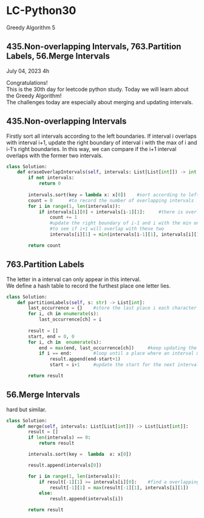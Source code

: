 # LC-Python30
Greedy Algorithm 5


## 435.Non-overlapping Intervals, 763.Partition Labels, 56.Merge Intervals
July 04, 2023  4h

Congratulations!\
This is the 30th day for leetcode python study. Today we will learn about the Greedy Algorithm!\
The challenges today are especially about merging and updating intervals.


## 435.Non-overlapping Intervals
Firstly sort all intervals according to the left boundaries. If interval i overlaps with interval i+1, update the right boundary of interval i with the max of i and i-1's right boundaries. In this way, we can compare if the i+1 interval overlaps with the former two intervals.
```python 
class Solution:
    def eraseOverlapIntervals(self, intervals: List[List[int]]) -> int:
        if not intervals:
            return 0
        
        intervals.sort(key = lambda x: x[0])    #sort according to left boundaries
        count = 0      #to record the number of overlapping intervals
        for i in range(1, len(intervals)):
            if intervals[i][0] < intervals[i-1][1]:     #there is overlap between i and i-1 interval
                count += 1
                #update the right boundary of i-1 and i with the min one 
                #to see if i+1 will overlap with these two
                intervals[i][1] = min(intervals[i-1][1], intervals[i][1])

        return count
```


## 763.Partition Labels
The letter in a interval can only appear in this interval.\
We define a hash table to record the furthest place one letter lies.
```python
class Solution:
    def partitionLabels(self, s: str) -> List[int]:
        last_occurrence = {}    #store the last place i each character lies
        for i, ch in enumerate(s):
            last_occurrence[ch] = i
        
        result = []
        start, end = 0, 0
        for i, ch in  enumerate(s):
            end = max(end, last_occurrence[ch])     #keep updating the end of current interval when we loop over
            if i == end:        #loop until a place where an interval meets requirement
                result.append(end-start+1)
                start = i+1     #update the start for the next interval

        return result
```


## 56.Merge Intervals
hard but similar.
```python
class Solution:
    def merge(self, intervals: List[List[int]]) -> List[List[int]]:
        result = []
        if len(intervals) == 0:
            return result

        intervals.sort(key =  lambda  x: x[0])

        result.append(intervals[0])

        for i in range(1, len(intervals)):
            if result[-1][1] >= intervals[i][0]:    #find a overlapping interval
                result[-1][1] = max(result[-1][1], intervals[i][1])    #update the right boundary of the last interval stored in result
            else:
                result.append(intervals[i])

        return result
```

